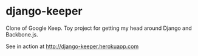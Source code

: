 django-keeper
=============

Clone of Google Keep. Toy project for getting my head around Django and Backbone.js.

See in action at http://django-keeper.herokuapp.com
